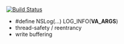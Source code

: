 [![Build Status](https://travis-ci.org/swisspol/XLFacility.svg?branch=master)](https://travis-ci.org/swisspol/XLFacility)

- #define NSLog(...) LOG_INFO(__VA_ARGS__)
- thread-safety / reentrancy
- write buffering
